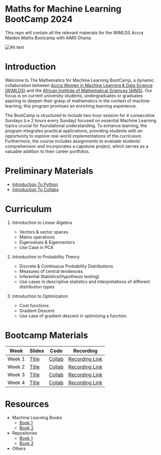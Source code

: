 # Maths for Machine Learning BootCamp 2024
This repo will contain all the relevant materials for the WiMLDS Accra Maiden Maths Bootcamp with AIMS Ghana.

![Alt text](URL_to_image "Optional title")


# Introduction

Welcome to The Mathematics for Machine Learning BootCamp, a dynamic collaboration between [Accra Women in Machine Learning & Data Science (WiMLDS)](http://wimlds.org/about-the-accra-team/) and the [African Institute of Mathematical Sciences (AIMS)](https://aims.edu.gh).  Our focus is on current university students, undergraduates or graduates aspiring to deepen their grasp of mathematics in the context of machine learning, this program promises an enriching learning experience.

The BootCamp is structured to include two-hour session for 4 consecutive Sundays (i.e 2 hours every Sunday) focused on essential Machine Learning topics crucial for foundational understanding. To enhance learning, the program integrates practical applications, providing students with an opportunity to explore real-world implementations of the curriculum. Furthermore, the course includes assignments to evaluate students' comprehension and incorporates a capstone project, which serves as a valuable addition to their career portfolios. 

# Preliminary Materials

- [Introduction To Python](URL "Optional Title")
- [Introduction To Collabs](URL "Optional Title")


# Curriculum
1. Introduction to Linear Algebra
      -  Vectors & vector spaces
      -  Matrix operations
      -  Eigenvalues & Eigenvectors
      -  Use Case in PCA
   
2. Introduction to Probability Theory
     - Discrete & Continuous Probability Distributions
     - Measures of central tendencies
     - Inferential Statistics(Hypothesis testing)
     -  Use cases in descriptive statistics and interpretations of different distribution types

3. Introduction to Optimization
    - Cost functions
    - Gradient Descent
    - Use case of gradient descent in optimizing a function


# Bootcamp Materials
| Week  | Slides | Code | Recording |
|----------|----------|----------| ----------|
| Week 1 | [Title](URL "Optional Title") | [Collab](URL "Optional Title") | [Recording Link](URL "Optional Title")|
| Week 2 | [Title](URL "Optional Title") | [Collab](URL "Optional Title") | [Recording Link](URL "Optional Title")|
| Week 3 | [Title](URL "Optional Title") | [Collab](URL "Optional Title") | [Recording Link](URL "Optional Title")|
| Week 4 | [Title](URL "Optional Title") | [Collab](URL "Optional Title") | [Recording Link](URL "Optional Title")|

# Resources
 - Machine Learning Books
    - [ Book 1](URL "Optional Title")
    - [ Book 2](URL "Optional Title")
 - Repositories
    -  [ Book 1](URL "Optional Title")
    - [ Book 2](URL "Optional Title")
- Others
